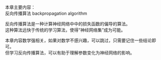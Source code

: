 本章主要内容：  
反向传播算法 backpropagation algorithm 

反向传播算法是一种计算神经网络中中的损失函数的偏导的算法。  
这种算法远快于传统的学习算法，使得“神经网络集”成为可能。  

本章内容数学强相关，如果对数学不感兴趣，可以跳过，只需要记住一些结论即可。  
但学习反向传播算法，可以有助于理解参数变化为神经网络的影响。  